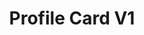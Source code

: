 ---
url: 'https://connect-your-tribe-profile-card-8nf5.onrender.com/'
title: 'Profile Card V1'
pubDate: ""
description: 'Project waar ik een visitekaartje moest ontwerpen en bouwen.'
githubUrl: 'https://github.com/Annevd/connect-your-tribe-profile-card'
image:
    url: '../images/'
    alt: ''
tags: ["HTML", "CSS", "Javascript", "NodeJS"]
---